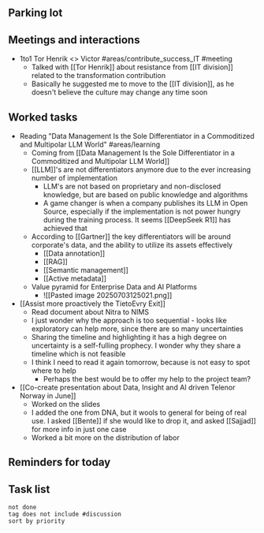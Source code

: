 ## Parking lot
## Meetings and interactions
- 1to1 Tor Henrik <> Victor #areas/contribute_success_IT  #meeting 
	- Talked with [[Tor Henrik]] about resistance from [[IT division]] related to the transformation contribution
	- Basically he suggested me to move to the [[IT division]], as he doesn't believe the culture may change any time soon
## Worked tasks
- Reading "Data Management Is the Sole Differentiator in a Commoditized and Multipolar LLM World" #areas/learning 
	- Coming from [[Data Management Is the Sole Differentiator in a Commoditized and Multipolar LLM World]]
	- [[LLM]]'s are not differentiators anymore due to the ever increasing number of implementation
		- LLM's are not based on proprietary and non-disclosed knowledge, but are based on public knowledge and algorithms 
		- A game changer is when a company publishes its LLM in Open Source, especially if the implementation is not power hungry during the training process. It seems [[DeepSeek R1]] has achieved that
	- According to [[Gartner]] the key differentiators will be around corporate's data, and the ability to utilize its assets effectively
		- [[Data annotation]]
		- [[RAG]] 
		- [[Semantic management]]
		- [[Active metadata]]
	- Value pyramid for Enterprise Data and AI Platforms
		- ![[Pasted image 20250703125021.png]]
- [[Assist more proactively the TietoEvry Exit]]
	- Read document about Nitra to NIMS
	- I just wonder why the approach is too sequential - looks like exploratory can help more, since there are so many uncertainties
	- Sharing the timeline and highlighting it has a high degree on uncertainty is a self-fulling prophecy. I wonder why they share a timeline which is not feasible
	- I think I need to read it again tomorrow, because is not easy to spot where to help
		- Perhaps the best would be to offer my help to the project team?
- [[Co-create presentation about Data, Insight and AI driven Telenor Norway in June]]
	- Worked on the slides
	- I added the one from DNA, but it wools to general for being of real use. I asked [[Bente]] if she would like to drop it, and asked [[Sajjad]] for more info in just one case
	- Worked a bit more on the distribution of labor
## Reminders for today

## Task list

```tasks
not done
tag does not include #discussion 
sort by priority
```
